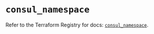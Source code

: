 # `consul_namespace`

Refer to the Terraform Registry for docs: [`consul_namespace`](https://registry.terraform.io/providers/hashicorp/consul/2.20.0/docs/resources/namespace).

